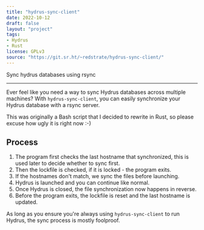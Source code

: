 ```yaml
---
title: "hydrus-sync-client"
date: 2022-10-12
draft: false
layout: "project"
tags:
- Hydrus
- Rust
license: GPLv3
source: "https://git.sr.ht/~redstrate/hydrus-sync-client/"
---
```


Sync hydrus databases using rsync

<!--more-->
---

Ever feel like you need a way to sync Hydrus databases across multiple machines? With `hydrus-sync-client`, you can
easily synchronize your Hydrus database with a rsync server.

This was originally a Bash script that I decided to rewrite in Rust, so please excuse how ugly it is right now :-)

## Process

1. The program first checks the last hostname that synchronized, this is used later to decide whether to sync first.
2. Then the lockfile is checked, if it is locked - the program exits.
3. If the hostnames don't match, we sync the files before launching.
4. Hydrus is launched and you can continue like normal.
5. Once Hydrus is closed, the file synchronization now happens in reverse.
6. Before the program exits, the lockfile is reset and the last hostname is updated.

As long as you ensure you're always using `hydrus-sync-client` to run Hydrus, the sync process is mostly foolproof.
